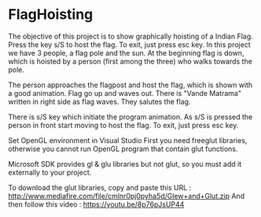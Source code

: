 # FlagHoisting
The objective of this project is to show graphically hoisting of a Indian Flag. Press the key s/S to host the flag. To exit, just press esc key.
In this project we have 3 people, a flag pole and the sun. At the beginning flag is down, which is hoisted by a person (first among the three) who walks towards the pole.

The person approaches the flagpost and host the flag, which is shown with a good animation. Flag go up and waves out. There is "Vande Matrama" written in right side as flag waves. They salutes the flag.

There is s/S key which initiate the program animation. As s/S is pressed the person in front start moving to host the flag. To exit, just press esc key.

Set OpenGL environment in Visual Studio First you need freeglut libraries, otherwise you cannot run OpenGL program that contain glut functions.

Microsoft SDK provides gl & glu libraries but not glut, so you must add it externally to your project.

To download the glut libraries, copy and paste this URL : http://www.mediafire.com/file/cmlnr0pj0pyha5d/Glew+and+Glut.zip And then follow this video : https://youtu.be/8p76pJsUP44

